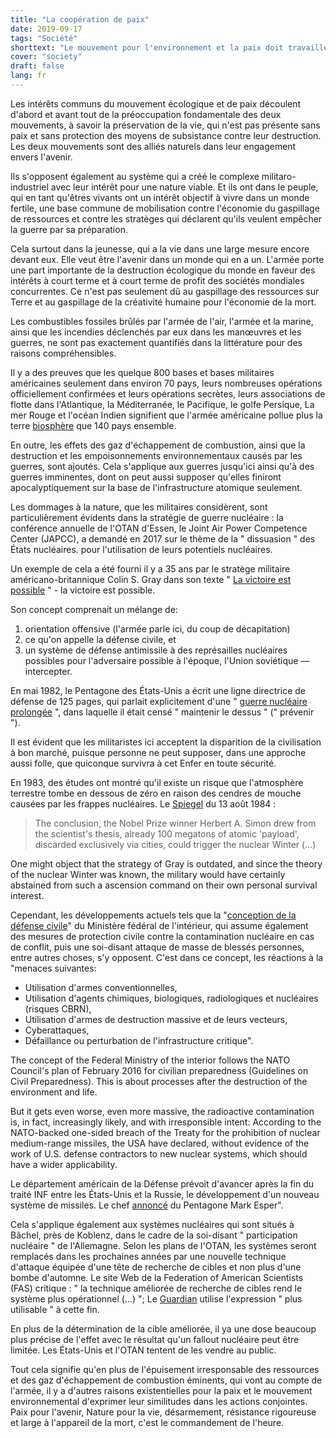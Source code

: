 ```yaml
---
title: "La coopération de paix"
date: 2019-09-17
tags: "Société"
shorttext: "Le mouvement pour l'environnement et la paix doit travailler ensemble contre la machine rieque mondiale de la mort."
cover: "society"
draft: false
lang: fr
---
```


Les intérêts communs du mouvement écologique et de paix découlent d'abord et avant tout de la préoccupation fondamentale des deux mouvements, à savoir la préservation de la vie, qui n'est pas présente sans paix et sans protection des moyens de subsistance contre leur destruction. Les deux mouvements sont des alliés naturels dans leur engagement envers l'avenir.

Ils s'opposent également au système qui a créé le complexe militaro-industriel avec leur intérêt pour une nature viable. Et ils ont dans le peuple, qui en tant qu'êtres vivants ont un intérêt objectif à vivre dans un monde fertile, une base commune de mobilisation contre l'économie du gaspillage de ressources et contre les stratèges qui déclarent qu'ils veulent empêcher la guerre par sa préparation.

Cela surtout dans la jeunesse, qui a la vie dans une large mesure encore devant eux. Elle veut être l'avenir dans un monde qui en a un. L'armée porte une part importante de la destruction écologique du monde en faveur des intérêts à court terme et à court terme de profit des sociétés mondiales concurrentes. Ce n'est pas seulement dû au gaspillage des ressources sur Terre et au gaspillage de la créativité humaine pour l'économie de la mort.

Les combustibles fossiles brûlés par l'armée de l'air, l'armée et la marine, ainsi que les incendies déclenchés par eux dans les manœuvres et les guerres, ne sont pas exactement quantifiés dans la littérature pour des raisons compréhensibles.

Il y a des preuves que les quelque 800 bases et bases militaires américaines seulement dans environ 70 pays, leurs nombreuses opérations officiellement confirmées et leurs opérations secrètes, leurs associations de flotte dans l'Atlantique, la Méditerranée, le Pacifique, le golfe Persique, La mer Rouge et l'océan Indien signifient que l'armée américaine pollue plus la terre [biosphère](https://theecologist.org/2019/jun/27/us-military-pollution "US military pollution") que 140 pays ensemble.

En outre, les effets des gaz d'échappement de combustion, ainsi que la destruction et les empoisonnements environnementaux causés par les guerres, sont ajoutés. Cela s'applique aux guerres jusqu'ici ainsi qu'à des guerres imminentes, dont on peut aussi supposer qu'elles finiront apocalyptiquement sur la base de l'infrastructure atomique seulement.

Les dommages à la nature, que les militaires considèrent, sont particulièrement évidents dans la stratégie de guerre nucléaire : la conférence annuelle de l'OTAN d'Essen, le Joint Air Power Competence Center (JAPCC), a demandé en 2017 sur le thème de la " dissuasion " des États nucléaires. pour l'utilisation de leurs potentiels nucléaires.

Un exemple de cela a été fourni il y a 35 ans par le stratège militaire américano-britannique Colin S. Gray dans son texte " [La victoire est possible](https://robertsmcnamaracom.files.wordpress.com/2017/04/gray-payne-1980-victory-is-possible-c.pdf " VICTORYIS POSSIBLE") " - la victoire est possible.

Son concept comprenait un mélange de:

  1. orientation offensive (l'armée parle ici, du coup de décapitation) 
  2. ce qu'on appelle la défense civile, et
  3. un système de défense antimissile à des représailles nucléaires possibles pour l'adversaire possible à l'époque, l'Union soviétique — intercepter.
  
En mai 1982, le Pentagone des États-Unis a écrit une ligne directrice de défense de 125 pages, qui parlait explicitement d'une " [guerre nucléaire prolongée](https://www.nytimes.com/1982/05/30/world/pentagon-draws-up-first-strategy-for-fighting-a-long-nuclear-war.html "PENTAGON DRAWS UP FIRST STRATEGY FOR FIGHTING A LONG NUCLEAR WAR") ", dans laquelle il était censé " maintenir le dessus " (" prévenir ").

Il est évident que les militaristes ici acceptent la disparition de la civilisation à bon marché, puisque personne ne peut supposer, dans une approche aussi folle, que quiconque survivra à cet Enfer en toute sécurité.

En 1983, des études ont montré qu'il existe un risque que l'atmosphère terrestre tombe en dessous de zéro en raison des cendres de mouche causées par les frappes nucléaires. Le [Spiegel](https://magazin.spiegel.de/EpubDelivery/spiegel/pdf/13508607 "Spiegel Magazin, 13.08.1984") du 13 août 1984 :

> The conclusion, the Nobel Prize winner Herbert A. Simon drew from the scientist's thesis, already 100 megatons of atomic 'payload', discarded exclusively via cities, could trigger the nuclear Winter (...)

One might object that the strategy of Gray is outdated, and since the theory of the nuclear Winter was known, the military would have certainly abstained from such a ascension command on their own personal survival interest.

Cependant, les développements actuels tels que la "[conception de la défense civile](https://www.loc.gov/law/foreign-news/article/germany-government-publishes-civil-defense-concept/ "Germany: Government Publishes Civil Defense Concept")" du Ministère fédéral de l'intérieur, qui assume également des mesures de protection civile contre la contamination nucléaire en cas de conflit, puis une soi-disant attaque de masse de blessés personnes, entre autres choses, s'y opposent. C'est dans ce concept, les réactions à la "menaces suivantes:

  - Utilisation d'armes conventionnelles,
  - Utilisation d'agents chimiques, biologiques, radiologiques et nucléaires (risques CBRN),
  - Utilisation d'armes de destruction massive et de leurs vecteurs,
  - Cyberattaques,
  - Défaillance ou perturbation de l'infrastructure critique".

The concept of the Federal Ministry of the interior follows the NATO Council's plan of February 2016 for civilian preparedness (Guidelines on Civil Preparedness). This is about processes after the destruction of the environment and life.

But it gets even worse, even more massive, the radioactive contamination is, in fact, increasingly likely, and with irresponsible intent: According to the NATO-backed one-sided breach of the Treaty for the prohibition of nuclear medium-range missiles, the USA have declared, without evidence of the work of U.S. defense contractors to new nuclear systems, which should have a wider applicability.

Le département américain de la Défense prévoit d'avancer après la fin du traité INF entre les États-Unis et la Russie, le développement d'un nouveau système de missiles. Le chef [annoncé](https://www.usnews.com/news/world-report/articles/2019-08-02/defense-secretary-mark-esper-threatens-russia-with-new-missile-system "Unrestricted by Nuclear Treaty, Pentagon Chief Threatens Russia With New Weapons") du Pentagone Mark Esper".

Cela s'applique également aux systèmes nucléaires qui sont situés à Bâchel, près de Koblenz, dans le cadre de la soi-disant " participation nucléaire " de l'Allemagne. Selon les plans de l'OTAN, les systèmes seront remplacés dans les prochaines années par une nouvelle technique d'attaque équipée d'une tête de recherche de cibles et non plus d'une bombe d'automne. Le site Web de la Federation of American Scientists (FAS) critique : " la technique améliorée de recherche de cibles rend le système plus opérationnel (...) "; Le [Guardian](https://www.theguardian.com/world/julian-borger-global-security-blog/2015/nov/10/americas-new-more-usable-nuclear-bomb-in-europe "America's new, more 'usable', nuclear bomb in Europe") utilise l'expression " plus utilisable " à cette fin.

En plus de la détermination de la cible améliorée, il ya une dose beaucoup plus précise de l'effet avec le résultat qu'un fallout nucléaire peut être limitée. Les États-Unis et l'OTAN tentent de les vendre au public.

Tout cela signifie qu'en plus de l'épuisement irresponsable des ressources et des gaz d'échappement de combustion éminents, qui vont au compte de l'armée, il y a d'autres raisons existentielles pour la paix et le mouvement environnemental d'exprimer leur similitudes dans les actions conjointes. Paix pour l'avenir, Nature pour la vie, désarmement, résistance rigoureuse et large à l'appareil de la mort, c'est le commandement de l'heure.
